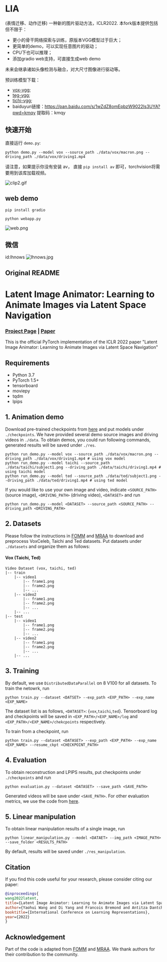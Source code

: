 # LIA

(表情迁移、动作迁移)
一种新的图片驱动方法，ICLR2022. 本fork版本提供包括但不限于：

- 更小的骨干网络探索与训练，原版本VGG模型过于巨大；
- 更简单的demo，可以实现任意图片的驱动；
- CPU下也可以推理；
- 添加gradio web支持，可直接生成web demo

未来会继承诸如头像检测与融合，对大尺寸图像进行驱动等。

预训练模型下载：

- [vox-vgg](https://drive.google.com/drive/folders/1N4QcnqUQwKUZivFV-YeBuPyH4pGJHooc);
- [teg-vgg](https://drive.google.com/drive/folders/1N4QcnqUQwKUZivFV-YeBuPyH4pGJHooc);
- [tichi-vgg](https://drive.google.com/drive/folders/1N4QcnqUQwKUZivFV-YeBuPyH4pGJHooc);
- baiduyun链接：https://pan.baidu.com/s/1wZdZ8omEpbzW9022Is3UYA?pwd=kmqy 
提取码：kmqy


## 快速开始

直接运行 `demo.py`:

```
python demo.py --model vox --source_path ./data/vox/macron.png --driving_path ./data/vox/driving1.mp4
```

请注意，如果提示你没有安装 av， 直接 `pip install av` 即可，torchvision将需要用到该库加载视频。



![clip2.gif](https://s2.loli.net/2022/06/25/hKcG1ylbDYEFm8t.gif)

## web demo

```
pip install gradio
```

```
python webapp.py
```
![web.png](doc/1667189242.png)



## 微信
id:lhnows
![lhnows.jpg](doc/20221031110959.jpg)

Original README
------------------------------

# Latent Image Animator: Learning to Animate Images via Latent Space Navigation
### [Project Page](https://wyhsirius.github.io/LIA-project/) | [Paper](https://openreview.net/pdf?id=7r6kDq0mK_)
This is the official PyTorch implementation of the ICLR 2022 paper "Latent Image Animator: Learning to Animate Images via Latent Space Navigation"

## Requirements
- Python 3.7
- PyTorch 1.5+
- tensorboard
- moviepy
- tqdm
- lpips

## 1. Animation demo
Download pre-trained checkpoints from [here](https://drive.google.com/drive/folders/1N4QcnqUQwKUZivFV-YeBuPyH4pGJHooc?usp=sharing) and put models under `./checkpoints`. We have provided several demo source images and driving videos in `./data`. 
To obtain demos, you could run following commands, generated results will be saved under `./res`.
```shell script
python run_demo.py --model vox --source_path ./data/vox/macron.png --driving_path ./data/vox/driving1.mp4 # using vox model
python run_demo.py --model taichi --source_path ./data/taichi/subject1.png --driving_path ./data/taichi/driving1.mp4 # using taichi model
python run_demo.py --model ted --source_path ./data/ted/subject1.png --driving_path ./data/ted/driving1.mp4 # using ted model
```
If you would like to use your own image and video, indicate `<SOURCE_PATH>` (source image), `<DRIVING_PATH>` (driving video), `<DATASET>` and run   
```shell script
python run_demo.py --model <DATASET> --source_path <SOURCE_PATH> --driving_path <DRIVING_PATH>
```
## 2. Datasets

Please follow the instructions in [FOMM](https://github.com/AliaksandrSiarohin/first-order-model) and [MRAA](https://github.com/snap-research/articulated-animation) to download and preprocess VoxCeleb, Taichi and Ted datasets. Put datasets under `./datasets` and organize them as follows:

#### Vox (Taichi, Ted)
```
Video Dataset (vox, taichi, ted)
|-- train
    |-- video1
        |-- frame1.png
        |-- frame2.png
        |-- ...
    |-- video2
        |-- frame1.png
        |-- frame2.png
        |-- ...
    |-- ...
|-- test
    |-- video1
        |-- frame1.png
        |-- frame2.png
        |-- ...
    |-- video2
        |-- frame1.png
        |-- frame2.png
        |-- ...
    |-- ...
```
## 3. Training
By default, we use `DistributedDataParallel` on 8 V100 for all datasets. To train the netowrk, run
```shell script
python train.py --dataset <DATSET> --exp_path <EXP_PATH> --exp_name <EXP_NAME>
```
The dataset list is as follows, `<DATASET>`: {`vox`,`taichi`,`ted`}. Tensorboard log and checkpoints will be saved in `<EXP_PATH>/<EXP_NAME>/log` and `<EXP_PATH>/<EXP_NAME>/chekcpoints` respectively.

To train from a checkpoint, run
```shell script
python train.py --dataset <DATASET> --exp_path <EXP_PATH> --exp_name <EXP_NAME> --resume_ckpt <CHECKPOINT_PATH>
```
## 4. Evaluation
To obtain reconstruction and LPIPS results, put checkpoints under `./checkpoints` and run
```shell script
python evaluation.py --dataset <DATASET> --save_path <SAVE_PATH>
```
Generated videos will be save under `<SAVE_PATH>`. For other evaluation metrics, we use the code from [here](https://github.com/AliaksandrSiarohin/pose-evaluation).
## 5. Linear manipulation
To obtain linear manipulation results of a single image, run
```shell script
python linear_manipulation.py --model <DATAET> --img_path <IMAGE_PATH> --save_folder <RESULTS_PATH>
```
By default, results will be saved under `./res_manipulation`.
## Citation
If you find this code useful for your research, please consider citing our paper:
```bibtex
@inproceedings{
wang2022latent,
title={Latent Image Animator: Learning to Animate Images via Latent Space Navigation},
author={Yaohui Wang and Di Yang and Francois Bremond and Antitza Dantcheva},
booktitle={International Conference on Learning Representations},
year={2022}
}
```
## Acknowledgement
Part of the code is adapted from [FOMM](https://github.com/AliaksandrSiarohin/first-order-model) and [MRAA](https://github.com/snap-research/articulated-animation). We thank authors for their contribution to the community.
